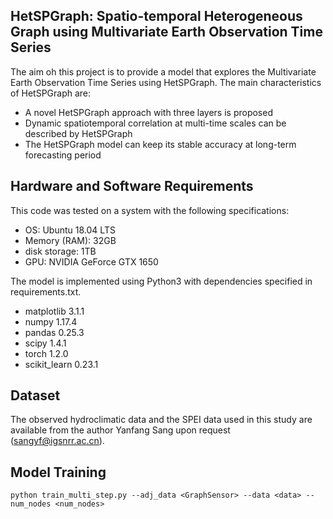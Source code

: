 ## HetSPGraph: Spatio-temporal Heterogeneous Graph using Multivariate Earth Observation Time Series
The aim oh this project is to provide a model that explores the Multivariate Earth Observation Time Series using HetSPGraph.
The main characteristics of HetSPGraph are:
- A novel HetSPGraph approach with three layers is proposed
- Dynamic spatiotemporal correlation at multi-time scales can be described by HetSPGraph
- The HetSPGraph model can keep its stable accuracy at long-term forecasting period

## Hardware and Software Requirements
This code was tested on a system with the following specifications:
- OS: Ubuntu 18.04 LTS
- Memory (RAM): 32GB
- disk storage: 1TB
- GPU: NVIDIA GeForce GTX 1650

The model is implemented using Python3 with dependencies specified in requirements.txt.
- matplotlib 3.1.1
- numpy 1.17.4
- pandas 0.25.3
- scipy 1.4.1
- torch 1.2.0
- scikit_learn 0.23.1
## Dataset
The observed hydroclimatic data and the SPEI data used in this study are available from the author Yanfang Sang upon request (sangyf@igsnrr.ac.cn).
## Model Training
```
python train_multi_step.py --adj_data <GraphSensor> --data <data> --num_nodes <num_nodes>
```


